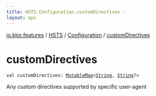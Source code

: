 ```yaml
---
title: HSTS.Configuration.customDirectives - 
layout: api
---
```


<div class='api-docs-breadcrumbs'><a href="../../index.html">io.ktor.features</a> / <a href="../index.html">HSTS</a> / <a href="index.html">Configuration</a> / <a href="./custom-directives.html">customDirectives</a></div>

# customDirectives

<div class="signature"><code><span class="keyword">val </span><span class="identifier">customDirectives</span><span class="symbol">: </span><a href="https://kotlinlang.org/api/latest/jvm/stdlib/kotlin.collections/-mutable-map/index.html"><span class="identifier">MutableMap</span></a><span class="symbol">&lt;</span><a href="https://kotlinlang.org/api/latest/jvm/stdlib/kotlin/-string/index.html"><span class="identifier">String</span></a><span class="symbol">,</span>&nbsp;<a href="https://kotlinlang.org/api/latest/jvm/stdlib/kotlin/-string/index.html"><span class="identifier">String</span></a><span class="symbol">?</span><span class="symbol">&gt;</span></code></div>

Any custom directives supported by specific user-agent

